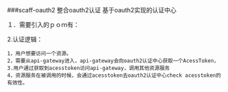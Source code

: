 ###scaff-oauth2 整合oauth2认证
基于oauth2实现的认证中心

１．需要引入的ｐｏｍ有：


2.认证逻辑：

    1，用户想要访问一个资源。
    2，需要从api-gateway进入，api-gateway会向oauth2认证中心获取一个AcessToken，
    3.用户通过获取到acesstoken访问api-gateway，调用其他资源服务
    4，资源服务在被调用的时候，会通过acesstoken去oauth2认证中心check acesstoken的有效性。